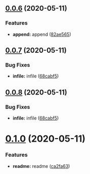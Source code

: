 ## [0.0.6](https://gitlab.oneitfarm.com/itfarm_zhangyi/idg-vue-ts/compare/0.0.5...0.0.6) (2020-05-11)


### Features

* **append:** append ([82ae565](https://gitlab.oneitfarm.com/itfarm_zhangyi/idg-vue-ts/commit/82ae5651069d34a60c9b374ece4a3c947556be7f))



## [0.0.7](https://gitlab.oneitfarm.com/itfarm_zhangyi/idg-vue-ts/compare/0.0.6...0.0.7) (2020-05-11)


### Bug Fixes

* **infile:** infile ([68cabf5](https://gitlab.oneitfarm.com/itfarm_zhangyi/idg-vue-ts/commit/68cabf578d70573ece45d67536cc7d6c788a08f4))



## [0.0.8](https://gitlab.oneitfarm.com/itfarm_zhangyi/idg-vue-ts/compare/0.0.6...0.0.8) (2020-05-11)


### Bug Fixes

* **infile:** infile ([68cabf5](https://gitlab.oneitfarm.com/itfarm_zhangyi/idg-vue-ts/commit/68cabf578d70573ece45d67536cc7d6c788a08f4))



# [0.1.0](https://gitlab.oneitfarm.com/itfarm_zhangyi/idg-vue-ts/compare/0.0.8...0.1.0) (2020-05-11)


### Features

* **readme:** readme ([ca2fa63](https://gitlab.oneitfarm.com/itfarm_zhangyi/idg-vue-ts/commit/ca2fa638d0860938dde439a32a6c573d84b0492d))



